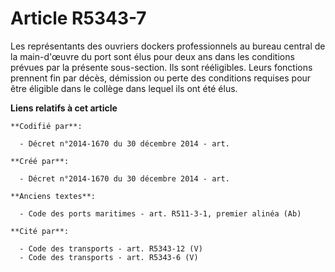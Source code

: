 # Article R5343-7

Les représentants des ouvriers dockers professionnels au bureau central de la main-d'œuvre du port sont élus pour deux ans
dans les conditions prévues par la présente sous-section. Ils sont rééligibles. Leurs fonctions prennent fin par décès,
démission ou perte des conditions requises pour être éligible dans le collège dans lequel ils ont été élus.

**Liens relatifs à cet article**

	**Codifié par**:

	  - Décret n°2014-1670 du 30 décembre 2014 - art.

	**Créé par**:

	  - Décret n°2014-1670 du 30 décembre 2014 - art.

	**Anciens textes**:

	  - Code des ports maritimes - art. R511-3-1, premier alinéa (Ab)

	**Cité par**:

	  - Code des transports - art. R5343-12 (V)
	  - Code des transports - art. R5343-6 (V)
